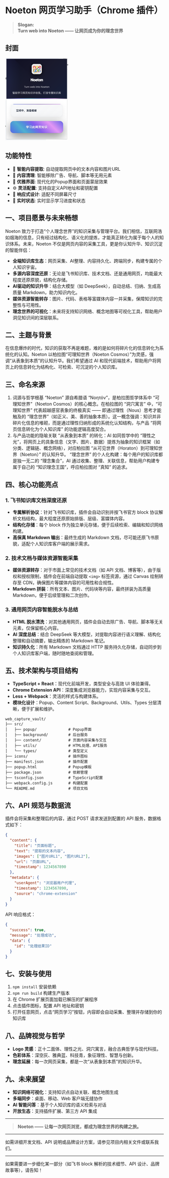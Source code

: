 
# Noeton 网页学习助手（Chrome 插件）

> **Slogan:**  
> **Turn web into Noeton —— 让网页成为你的理念世界**

## 封面

<img src="cover.png" alt="网页学习助手封面" width="200"/>

## 功能特性

- 🎯 **智能内容提取**: 自动提取网页中的文本内容和图片URL
- 🧹 **内容清理**: 智能移除广告、导航、脚本等无用元素
- 🎨 **优雅界面**: 现代化的Popup界面和页面蒙层效果
- ⚙️ **灵活配置**: 支持自定义API地址和密钥配置
- 📱 **响应式设计**: 适配不同屏幕尺寸
- 🔄 **实时状态**: 实时显示学习进度和状态

## 一、项目愿景与未来畅想

Noeton 致力于打造“个人理念世界”的知识采集与管理平台。我们相信，互联网浩如烟海的信息，只有经过结构化、语义化的提炼，才能真正转化为属于每个人的知识体系。未来，Noeton 不仅是网页内容的采集工具，更是你认知升华、知识沉淀的智能伴侣：

- **全端知识库生态**：网页采集、AI整理、内容持久化、跨端同步，构建专属的个人知识宇宙。
- **多源内容深度还原**：无论是飞书知识库、技术文档、还是通用网页，均能最大程度还原原貌，结构化存储。
- **AI驱动的知识升华**：结合大模型（如 DeepSeek），自动总结、归纳、生成高质量 Markdown，助力知识内化。
- **媒体资源智能转存**：图片、代码、表格等富媒体内容一并采集，保障知识的完整性与可用性。
- **理念世界的可视化**：未来将支持知识网络、概念地图等可视化工具，帮助用户洞见知识间的深层联系。

## 二、主题与背景

在信息爆炸的时代，知识的获取不再是难题，难的是如何将碎片化的信息转化为系统化的认知。Noeton 以柏拉图“可理知世界（Noeton Cosmos）”为灵感，强调“从表象到本质”的认知升华。我们希望通过 AI 和现代前端技术，帮助用户将网页上的信息转化为结构化、可检索、可沉淀的个人知识库。

## 三、命名来源

1. 词源与哲学根基
“Noeton” 源自希腊语 “Νοητόν”，是柏拉图哲学体系中 “可理知世界”（Noeton Cosmos）的核心概念。在柏拉图的 “洞穴寓言” 中，“可理知世界” 代表超越感官表象的终极真实 —— 即通过理性（Nous）思考才能触及的 “理念世界”（如正义、美、善的抽象本质）。这一概念强调：知识并非碎片化信息的堆砌，而是通过理性归纳形成的系统化认知结构，与产品 “将网页信息转化为个人知识库” 的功能逻辑高度契合。
2. 与产品功能的隐喻关联
“从表象到本质” 的转化：AI 如同哲学中的 “理性之光”，将网页上的具象信息（文字、图片、数据）提炼为抽象的知识框架（如分类、逻辑链、概念网络），对应柏拉图 “从可见世界（Horaton）到可理知世界（Noeton）” 的认知升华。
“理念世界” 的个人化构建：每个用户的知识库都是独一无二的 “理念集合”，AI 通过收集、整理、关联信息，帮助用户构建专属于自己的 “知识理念王国”，呼应柏拉图对 “真知” 的追求。

## 四、核心功能亮点

### 1. 飞书知识库文档深度还原

- **专属解析协议**：针对飞书知识库，插件会自动识别并按飞书官方 block 协议解析文档结构，最大程度还原原始排版、层级、富媒体内容。
- **结构化存储**：每个 block 作为独立单元存储，便于后续检索、编辑和知识网络构建。
- **高保真 Markdown 输出**：最终生成的 Markdown 文档，尽可能还原飞书原貌，适配个人知识库客户端的展示需求。

### 2. 技术文档与媒体资源智能采集

- **媒体资源转存**：对于市面上常见的技术文档（如 API 文档、博客等），由于版权和授权限制，插件会在前端自动提取 `<img>` 标签资源，通过 Canvas 绘制转存至 CDN，确保图片等媒体内容的可用性和合规性。
- **Markdown 拼装**：所有文本、图片、代码块等内容，最终拼装为高质量 Markdown，便于后续管理和二次创作。

### 3. 通用网页内容智能脱水与总结

- **HTML 脱水清洗**：对其他通用网页，插件会自动去除广告、导航、脚本等无关元素，仅保留核心内容。
- **AI 深度总结**：结合 DeepSeek 等大模型，对提取内容进行语义理解、结构化整理和自动摘要，输出精炼的 Markdown 笔记。
- **知识持久化**：所有 Markdown 文档通过 HTTP 服务持久化存储，自动同步到个人知识库客户端，随时随地查阅和管理。

## 五、技术架构与项目结构

- **TypeScript + React**：现代化前端开发，类型安全与高效 UI 体验兼得。
- **Chrome Extension API**：深度集成浏览器能力，实现内容采集与交互。
- **Less + Webpack**：灵活的样式与构建体系。
- **模块化设计**：Popup、Content Script、Background、Utils、Types 分层清晰，便于扩展和维护。

```
web_capture_vault/
├── src/
│   ├── popup/              # Popup界面
│   ├── background/         # 后台服务
│   ├── content/            # 页面内容采集与交互
│   ├── utils/              # HTML处理、API服务
│   └── types/              # 类型定义
├── icons/                  # 插件图标
├── manifest.json           # 插件配置
├── popup.html              # Popup模板
├── package.json            # 依赖管理
├── tsconfig.json           # TypeScript配置
├── webpack.config.js       # 构建配置
└── README.md               # 项目文档
```

## 六、API 规范与数据流

插件会将采集和整理后的内容，通过 POST 请求发送到配置的 API 服务，数据格式如下：

```json
{
  "content": {
    "title": "页面标题",
    "text": "提取的文本内容",
    "images": ["图片URL1", "图片URL2"],
    "url": "页面URL",
    "timestamp": 1234567890
  },
  "metadata": {
    "userAgent": "浏览器用户代理",
    "timestamp": 1234567890,
    "source": "chrome-extension"
  }
}
```

API 响应格式：

```json
{
  "success": true,
  "message": "处理成功",
  "data": {
    "id": "处理结果ID"
  }
}
```

## 七、安装与使用

1. `npm install` 安装依赖
2. `npm run build` 构建生产版本
3. 在 Chrome 扩展页面加载已解压的扩展程序
4. 点击插件图标，配置 API 地址和密钥
5. 打开任意网页，点击“网页学习”按钮，内容即会自动采集、整理并存储到你的知识库

## 八、品牌视觉与哲学

- **Logo 灵感**：正十二面体、理性之光、洞穴寓言，融合古典哲学与现代科技。
- **色彩体系**：深空灰、雅典蓝、科技青，象征理性、智慧与创新。
- **理念延展**：每一次网页采集，都是一次“从表象到本质”的知识升华。

## 九、未来展望

- **知识网络可视化**：支持知识点自动关联、概念地图生成
- **多端同步**：桌面、移动、Web 客户端无缝协作
- **AI 智能问答**：基于个人知识库的语义检索与对话
- **开放生态**：支持插件扩展、第三方 API 集成

---

> **Noeton —— 让每一次网页浏览，都成为理念世界的构建之旅。**

---

如需详细开发文档、API 说明或品牌设计方案，请参见项目内相关文件或联系我们。

---

如果需要进一步细化某一部分（如飞书 block 解析的技术细节、API 设计、品牌故事等），请告知！
